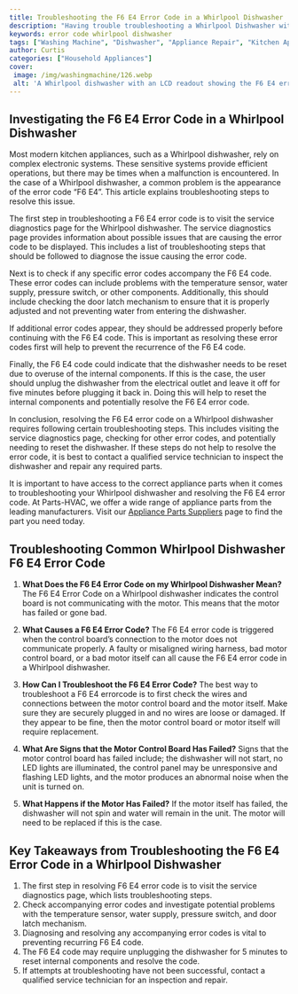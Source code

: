 ```yaml
---
title: Troubleshooting the F6 E4 Error Code in a Whirlpool Dishwasher
description: "Having trouble troubleshooting a Whirlpool Dishwasher with the F6 E4 error code Get the help you need to diagnose and fix this common dishwasher issue with our easy-to-follow guide"
keywords: error code whirlpool dishwasher
tags: ["Washing Machine", "Dishwasher", "Appliance Repair", "Kitchen Appliances", "Clean Appliance", "Appliance Brand"]
author: Curtis
categories: ["Household Appliances"]
cover: 
 image: /img/washingmachine/126.webp
 alt: 'A Whirlpool dishwasher with an LCD readout showing the F6 E4 error code'
---
```

## Investigating the F6 E4 Error Code in a Whirlpool Dishwasher
Most modern kitchen appliances, such as a Whirlpool dishwasher, rely on complex electronic systems. These sensitive systems provide efficient operations, but there may be times when a malfunction is encountered. In the case of a Whirlpool dishwasher, a common problem is the appearance of the error code “F6 E4”. This article explains troubleshooting steps to resolve this issue.

The first step in troubleshooting a F6 E4 error code is to visit the service diagnostics page for the Whirlpool dishwasher. The service diagnostics page provides information about possible issues that are causing the error code to be displayed. This includes a list of troubleshooting steps that should be followed to diagnose the issue causing the error code.

Next is to check if any specific error codes accompany the F6 E4 code. These error codes can include problems with the temperature sensor, water supply, pressure switch, or other components. Additionally, this should include checking the door latch mechanism to ensure that it is properly adjusted and not preventing water from entering the dishwasher.

If additional error codes appear, they should be addressed properly before continuing with the F6 E4 code. This is important as resolving these error codes first will help to prevent the recurrence of the F6 E4 code.

Finally, the F6 E4 code could indicate that the dishwasher needs to be reset due to overuse of the internal components. If this is the case, the user should unplug the dishwasher from the electrical outlet and leave it off for five minutes before plugging it back in. Doing this will help to reset the internal components and potentially resolve the F6 E4 error code.

In conclusion, resolving the F6 E4 error code on a Whirlpool dishwasher requires following certain troubleshooting steps. This includes visiting the service diagnostics page, checking for other error codes, and potentially needing to reset the dishwasher. If these steps do not help to resolve the error code, it is best to contact a qualified service technician to inspect the dishwasher and repair any required parts.

It is important to have access to the correct appliance parts when it comes to troubleshooting your Whirlpool dishwasher and resolving the F6 E4 error code. At Parts-HVAC, we offer a wide range of appliance parts from the leading manufacturers. Visit our [Appliance Parts Suppliers][./pages/appliance-parts-suppliers/] page to find the part you need today. 

[./pages/appliance-parts-suppliers/]: ./pages/appliance-parts-suppliers/

## Troubleshooting Common Whirlpool Dishwasher F6 E4 Error Code

1. **What Does the F6 E4 Error Code on my Whirlpool Dishwasher Mean?**
The F6 E4 Error Code on a Whirlpool dishwasher indicates the control board is not communicating with the motor. This means that the motor has failed or gone bad.

2. **What Causes a F6 E4 Error Code?**
The F6 E4 error code is triggered when the control board’s connection to the motor does not communicate properly. A faulty or misaligned wiring harness, bad motor control board, or a bad motor itself can all cause the F6 E4 error code in a Whirlpool dishwasher.

3. **How Can I Troubleshoot the F6 E4 Error Code?**
The best way to troubleshoot a F6 E4 errorcode is to first check the wires and connections between the motor control board and the motor itself. Make sure they are securely plugged in and no wires are loose or damaged. If they appear to be fine, then the motor control board or motor itself will require replacement.

4. **What Are Signs that the Motor Control Board Has Failed?**
Signs that the motor control board has failed include; the dishwasher will not start, no LED lights are illuminated, the control panel may be unresponsive and flashing LED lights, and the motor produces an abnormal noise when the unit is turned on.

5. **What Happens if the Motor Has Failed?**
If the motor itself has failed, the dishwasher will not spin and water will remain in the unit. The motor will need to be replaced if this is the case.

## Key Takeaways from Troubleshooting the F6 E4 Error Code in a Whirlpool Dishwasher
1. The first step in resolving F6 E4 error code is to visit the service diagnostics page, which lists troubleshooting steps. 
2. Check accompanying error codes and investigate potential problems with the temperature sensor, water supply, pressure switch, and door latch mechanism.
3. Diagnosing and resolving any accompanying error codes is vital to preventing recurring F6 E4 code.
4. The F6 E4 code may require unplugging the dishwasher for 5 minutes to reset internal components and resolve the code.
5. If attempts at troubleshooting have not been successful, contact a qualified service technician for an inspection and repair.
